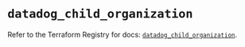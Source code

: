 # `datadog_child_organization`

Refer to the Terraform Registry for docs: [`datadog_child_organization`](https://registry.terraform.io/providers/datadog/datadog/3.55.0/docs/resources/child_organization).
